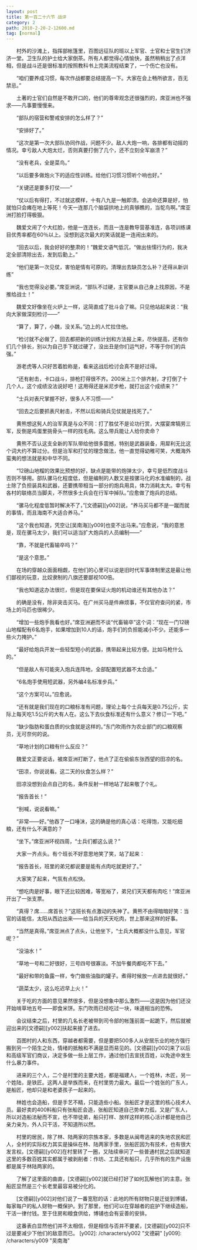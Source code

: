 ```yaml
---
layout: post
title: 第一百二十六节 战评
category: 2
path: 2010-2-20-2-12600.md
tag: [normal]
---
```


　　村外的沙滩上，指挥部帐篷里，百图远征队的班以上军官、士官和士官生们济济一堂。卫生队的护士给大家倒茶。所有人都觉得心情愉快，虽然稍稍出了点洋相，但是战斗还是很标准的按照教科书上完美流程结束了，一个伤亡也没有。

　　“咱们要养成习惯，每次作战都要总结提高一下。大家在会上畅所欲言，百无禁忌。”

　　土著的士官们自然是不敢开口的，他们的尊卑观念还很强烈的，席亚洲也不强求——凡事要慢慢来。

　　“部队的宿营和警戒安排的怎么样了？”

　　“安排好了。”

　　“这次是第一次大部队协同作战，问题不少。敌人大炮一响，各排都有动摇的情况。幸亏敌人大炮太烂，否则真要打倒了几个，还不立刻全军崩溃？”

　　“没有老兵，全是菜鸟。”

　　“以后要多做炮火下的适应性训练。给他们习惯习惯听个响也好。”

　　“关键还是要多打仗——”

　　“仗以后有得打，不过就这模样，十有八九是一触即溃。会逃命还算是好，怕就怕只会瘫在地上等死！今天一连那几个脑袋拱地上的真够瞧的，当鸵鸟啊。”席亚洲打脸打得极狠。

　　魏爱文闹了个大红脸，他是一连连长，而且一连是教导营基准连，各项训练课目优秀率都在60％以上。没想到这次最大的笑话就是一连闹出来的。

　　“回去以后，我会好好的整肃的！”魏爱文语气低沉，“做出怯懦行为的，我决定全部清除出去，发到后勤上。”

　　“他们是第一次见仗，害怕是情有可原的。清理出去缺员怎么补？还得从新训练”

　　“我也觉得没必要。”席亚洲说，“部队不过硬，主官要从自己身上找原因，不是推给战士！”

　　魏爱文好像坐在火炉上一样，这简直成了批斗会了嘛。只见他站起来说：“我向大家做深刻检讨——”

　　“算了，算了，小魏，没关系。”边上的人忙拉住他。

　　“检讨就不必做了，回去都把新的训练计划和方法报上来，尽快提高，还有你们几个排长，别以为自己手下就过硬了，没出丑是你们运气好，不等于你们的兵强。”

　　游老虎等人只好苦着脸称是，看来这战后检讨会真不是好过得。

　　“还有射击，卡口战斗，排枪打得很不齐。200米上三个排齐射，才打倒了十几个人，这个成绩没法说好吧！这用得还是米尼步枪，就打出这个成绩来？”

　　“士兵对表尺掌握不好，很多人不习惯——”

　　“回去之后要抓表尺射击，不然以后和骑兵见仗就是找死了。”

　　黄熊想这髡人的治军真是与众不同：打了胜仗不是论功行赏，大摆宴席犒劳三军，反倒是鸡蛋里挑骨头一样的找毛病。这么带兵能让人给你卖命？

　　黄熊不否认这支全新的军队带给他很多震撼，特别是武器装备，用犀利无比这个词大约不算过分。但是治军和打仗的理念做法，他一直觉得幼稚可笑，大概海外蛮夷的想法就是和中华不同。

　　“12磅山地榴的效果比预想的好，缺点是能带的炮弹太少，幸亏是低烈度战斗否则不够用。部队骡马化程度低，但是编制的人数又是按骡马化的水准编制的，战士除了负担装具和武器，还要携带相当一部分的炮兵用具，体力消耗太大。幸亏有各村的联络员当脚夫，不然很多士兵会在行军中掉队。”应愈做了炮兵的总结。

　　“骡马化程度低暂时解决不了，”[文德嗣][y002]说，“养马买马都不是一蹴而就的事情，而且海南不大适合养马。”

　　“这个我也知道，凭空让[吴南海][y009]也变不出马来。”应愈说，“我的意思是，现在骡马太少，我们可以适当扩大炮兵的人员编制——”

　　“靠，不就是代畜输卒吗？”

　　“是这个意思。”

　　在场的穿越众面面相觑，在他们的心里可以说是旧时代军事体制里这是最让他们鄙视的玩意，比奴隶制的八旗还要鄙视100倍。

　　“我也知道这办法很烂，但是现在要保证火炮的机动谁还有其他办法？”

　　的确是没有，除非突击买马。在广州买马是件麻烦事，不仅官府查问的紧，市场上的马匹也很稀少。

　　“增加一些炮手我看也好。”席亚洲避而不谈“代畜输卒”这个词：“现在一门12磅山地榴配有6名炮手，如果增加到10人的话，炮手们的负担能减小不少。还能多一些火力掩护。”

　　“最好给炮兵开发一些轻型短小的武器，携带起来比较方便。比如马枪什么的。”

　　“但是敌人有可能突入炮兵连阵地，全部配置短武器不太合适。”

　　“6名炮手使用短武器，另外编4名标准步兵。”

　　“这个方案可以。”应愈说。

　　“还有就是我们现在的口粮标准有问题，理论上每个士兵每天是0.75公斤，实际上每天吃1.5公斤的大有人在。这么下去伙食标准还有什么意义？修订一下吧。”

　　“缺少脂肪和蛋白质的伙食就是这样的。”东门吹雨作为农业部门的口粮观察员，无可奈何的说。

　　“草地计划的口粮有什么反应？”

　　魏爱文正要说话，被席亚洲打断了，他点了正在偷偷东张西望的田凉的名。

　　“田凉，你说说看。这二天的伙食怎么样？”

　　田凉没想到会点自己的名，条件反射一样地站了起来敬了个礼。

　　“报告首长！”

　　“别喊，说说看嘛。”

　　“非常——好。”他吞了一口唾沫，这的确是他的真心话：吃得饱，又能吃细粮，还有什么不满意的？

　　“坐下。”席亚洲环视四周，“士兵们都这么说？”

　　大家一齐点头。有个班长不好意思地笑了笑，站了起来：

　　“报告首长，班里的弟兄都说要是能有点肉吃就更好了。”

　　大家笑了起来，气氛有点松快。

　　“想吃肉是好事，眼下还比较困难，等宽裕了，弟兄们天天都有肉吃！”席亚洲开出了一张支票。

　　“真得？席……席首长？”这班长有点激动的失神了。黄熊不由得暗暗好笑：当官的话能信，太阳从西边出来——给当兵的天天吃肉，世上那来这样的好事。

　　“当然是真得。”席亚洲点了点头，让他坐下，“士兵大概都没什么意见，军官呢？”

　　“没油水！”

　　“草地一号和二好很好，三号四号很寡淡。不加午餐肉都吃不下去。”

　　“最好和带的鱼露一样，专门做些油脂的罐子。煮得时候放一点进去就很好。”

　　“蔬菜太少，这么吃迟早上火！”

　　关于吃的方面的意见果然很多，但是没想象中那么激烈——这是因为他们还没开始啃草地五号——即食米饼。东门吹雨已经吃过一块，味道相当的恐怖。

　　会议结束之后，村里的几名长老被带到司令部的帐篷前面一起跪下，然后就被迎出来的[文德嗣][y002]扶起来接了进去。

　　百图村的人和东西，穿越者都需要，但是要把500多人从安居乐业的地方强行搬到另一个陌生之处，情绪的抵触和不满是显而易见的。[文德嗣][y002]来了以后和高级军官们商议，决定多做一些上层工作，通过他们去宣抚百姓，以免途中发生什么暴力事件。

　　进来的三个人，二个是村里的主要大姓，都是福建人，一个姓林，木匠，另一个姓陆，是铁匠。这两人是举族而来，在村里势力最大。最后一个姓张的广东人，是船匠，他却只是和老婆孩子一起来的。

　　林姓也会造船，但是手艺不精，只能造些小船。张船匠才是这里的核心技术人员。最好卖的400料船只有张船匠会造，张船匠知道自己势单力孤，又是广东人，所以对造船法秘而不宣，也不带徒弟，船只打样、放样这样的核心活计都是他自己亲力亲为，外人只干活，不知道所以然。

　　村里的居民，除了林、陆两家的宗族本家，多数是从闽粤逃来的失地农民和匠人，全村的实际权力其实是操纵在林、陆两家手里，张船匠因为有技术，也有很大发言权。[文德嗣][y002]在村里转了一圈，又陆续审问了一些普通村民之后就知道这里的多数百姓其实都属于被剥削者：作坊、工具还有船只，几乎所有的生产设施都是属于林陆两家的。

　　了解了这里面的曲直，[文德嗣][y002]就已经打好了如何瓦解他们的主意。张船匠显然是三个长老里最容易被分化的。

　　[文德嗣][y002]对他们说了一番宽慰的话：此地的所有财物只是迁徙到博铺，每家每户的私人财物一概保护。到了那里，他们可以在穿越者的庇护下继续造船，干活一律付钱。至于住房和粮食供给，博铺也会有妥善的安排。

　　这番表白显然他们并不太相信，但是相信与否并不要紧，[文德嗣][y002]只不过是要减少下他们的敌意而已。
[y002]: /characters/y002 "文德嗣"
[y009]: /characters/y009 "吴南海"
